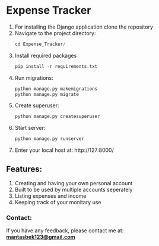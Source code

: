 ﻿# Expense Tracker

 1. For installing the Django application clone the repository
 2. Navigate to the project directory:
    ``` python
    cd Expense_Tracker/
 3. Install required packages
     ``` python
    pip install -r requirements.txt
 4. Run migrations:
     ``` python
    python manage.py makemigrations
    python manage.py migrate
 5. Create superuser:
     ``` python
    python manage.py createsuperuser
 6. Start server:
     ``` python
    python manage.py runserver
 7. Enter your local host at:
    http://127:8000/

## Features:

 1. Creating and having your own personal account
 2. Built to be used by multiple accounts seperately
 3. Listing expenses and income
 4. Keeping track of your monitary use

### Contact:

If you have any feedback, please contact me at: **mantasbek123@gmail.com**
